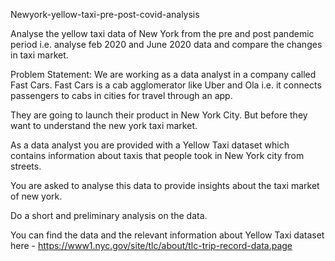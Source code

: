Newyork-yellow-taxi-pre-post-covid-analysis

Analyse the yellow taxi data of New York from the pre and post pandemic period i.e. analyse feb 2020 and June 2020 data and compare the changes in taxi market.

Problem Statement: We are working as a data analyst in a company called Fast Cars. Fast Cars is a cab agglomerator like Uber and Ola i.e. it connects passengers to cabs in cities for travel through an app.

They are going to launch their product in New York City. But before they want to understand the new york taxi market.

As a data analyst you are provided with a Yellow Taxi dataset which contains information about taxis that people took in New York city from streets.

You are asked to analyse this data to provide insights about the taxi market of new york.

Do a short and preliminary analysis on the data.

You can find the data and the relevant information about Yellow Taxi dataset here - https://www1.nyc.gov/site/tlc/about/tlc-trip-record-data.page
